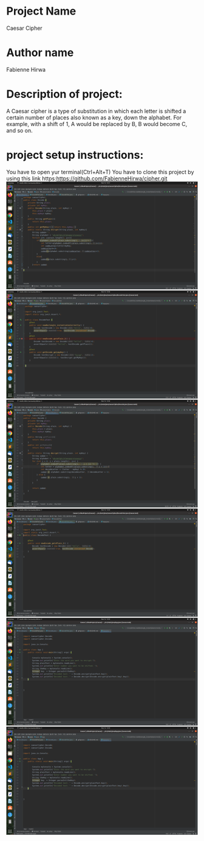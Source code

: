 
# Project Name 
Caesar Cipher

# Author name 

Fabienne Hirwa

# Description of project:

A Caesar cipher is a type of substitution in which each letter is shifted a certain number of places also known as a key, down the alphabet.  For example, with a shift of 1, A would be replaced by B, B would become C, and so on. 
# project setup instructions:

You have to open yur terminal(Ctrl+Alt+T) You have to clone this project by using this link https:https://github.com/FabienneHirwa/cipher.git
 ![Encode codes](image/1.png)
 ![testEncode codes](image/2.png)
 ![Decode codes](image/3.png)
 ![testDecode codes](image/4.png)
 ![App codes](image/5.png)
 ![My output](image/5.png)